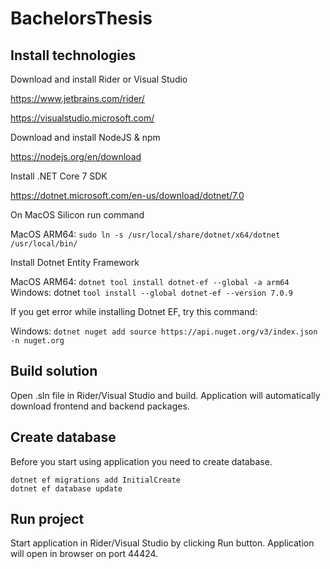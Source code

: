 # BachelorsThesis


## Install technologies

Download and install Rider or Visual Studio

https://www.jetbrains.com/rider/

https://visualstudio.microsoft.com/

Download and install NodeJS & npm

https://nodejs.org/en/download

Install .NET Core 7 SDK

https://dotnet.microsoft.com/en-us/download/dotnet/7.0

On MacOS Silicon run command

MacOS ARM64: ```sudo ln -s /usr/local/share/dotnet/x64/dotnet /usr/local/bin/```

Install Dotnet Entity Framework

MacOS ARM64: ```dotnet tool install dotnet-ef --global -a arm64```
Windows: dotnet ```tool install --global dotnet-ef --version 7.0.9```

If you get error while installing Dotnet EF, try this command:

Windows: ```dotnet nuget add source https://api.nuget.org/v3/index.json -n nuget.org```

## Build solution

Open .sln file in Rider/Visual Studio and build. Application will automatically download frontend and backend packages.

## Create database

Before you start using application you need to create database.

```
dotnet ef migrations add InitialCreate 
dotnet ef database update
```

## Run project

Start application in Rider/Visual Studio by clicking Run button. Application will open in browser on port 44424.
